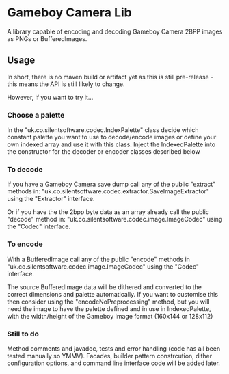 # Gameboy Camera Lib
A library capable of encoding and decoding Gameboy Camera 2BPP images as PNGs or BufferedImages.

## Usage
In short, there is no maven build or artifact yet as this is still pre-release - this means 
the API is still likely to change.

However, if you want to try it...

### Choose a palette
In the "uk.co.silentsoftware.codec.IndexPalette" class decide which constant palette you want to
use to decode/encode images or define your own indexed array and use it with this class.
Inject the IndexedPalette into the constructor for the decoder or encoder classes described below

### To decode
If you have a Gameboy Camera save dump call any of the public "extract" methods in:
"uk.co.silentsoftware.codec.extractor.SaveImageExtractor" using the "Extractor" interface.

Or if you have the the 2bpp byte data as an array already call the public "decode" method in:
"uk.co.silentsoftware.codec.image.ImageCodec" using the "Codec" interface.

### To encode
With a BufferedImage call any of the public "encode" methods in
"uk.co.silentsoftware.codec.image.ImageCodec" using the "Codec" interface.

The source BufferedImage data will be dithered and converted to the correct dimensions
and palette automatically. If you want to customise this then consider using the
"encodeNoPreprocessing" method, but you will need the image to have the palette defined
and in use in IndexedPalette, with the width/height of the Gameboy image format 
(160x144 or 128x112) 

### Still to do
Method comments and javadoc, tests and error handling (code has all been tested manually so YMMV). 
Facades, builder pattern constrcution, dither configuration options, and command line interface 
code will be added later.